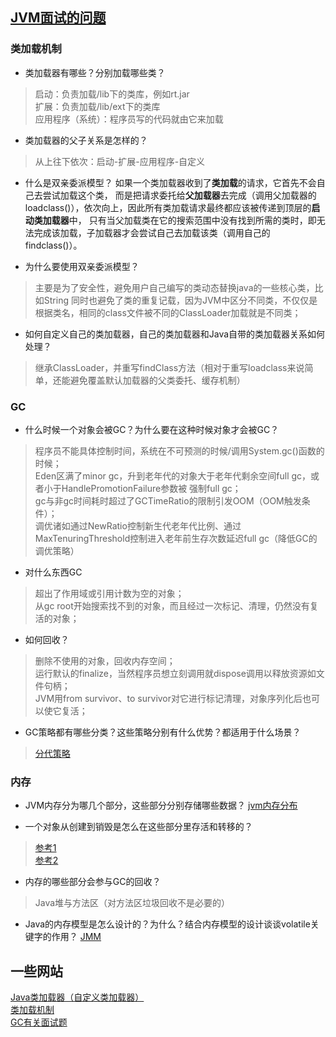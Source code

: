 ## [JVM面试的问题](https://www.zhihu.com/question/27339390)
### 类加载机制
- 类加载器有哪些？分别加载哪些类？
> 启动：负责加载/lib下的类库，例如rt.jar  
> 扩展：负责加载/lib/ext下的类库  
> 应用程序（系统）：程序员写的代码就由它来加载

- 类加载器的父子关系是怎样的？
> 从上往下依次：启动-扩展-应用程序-自定义

- 什么是双亲委派模型？
如果一个类加载器收到了**类加载**的请求，它首先不会自己去尝试加载这个类，
而是把请求委托给**父加载器**去完成（调用父加载器的loadclass()），依次向上，因此所有类加载请求最终都应该被传递到顶层的**启动类加载器**中，
只有当父加载类在它的搜索范围中没有找到所需的类时，即无法完成该加载，子加载器才会尝试自己去加载该类（调用自己的findclass()）。

- 为什么要使用双亲委派模型？
> 主要是为了安全性，避免用户自己编写的类动态替换java的一些核心类，比如String
> 同时也避免了类的重复记载，因为JVM中区分不同类，不仅仅是根据类名，相同的class文件被不同的ClassLoader加载就是不同类；
- 如何自定义自己的类加载器，自己的类加载器和Java自带的类加载器关系如何处理？
> 继承ClassLoader，并重写findClass方法（相对于重写loadclass来说简单，还能避免覆盖默认加载器的父类委托、缓存机制）

### GC
- 什么时候一个对象会被GC？为什么要在这种时候对象才会被GC？
> 程序员不能具体控制时间，系统在不可预测的时候/调用System.gc()函数的时候；  
> Eden区满了minor gc，升到老年代的对象大于老年代剩余空间full gc，或者小于HandlePromotionFailure参数被
强制full gc；  
> gc与非gc时间耗时超过了GCTimeRatio的限制引发OOM（OOM触发条件）；  
> 调优诸如通过NewRatio控制新生代老年代比例、通过MaxTenuringThreshold控制进入老年前生存次数延迟full gc（降低GC的调优策略）

- 对什么东西GC
> 超出了作用域或引用计数为空的对象；  
> 从gc root开始搜索找不到的对象，而且经过一次标记、清理，仍然没有复活的对象；

- 如何回收？
> 删除不使用的对象，回收内存空间；  
> 运行默认的finalize，当然程序员想立刻调用就dispose调用以释放资源如文件句柄；  
> JVM用from survivor、to survivor对它进行标记清理，对象序列化后也可以使它复活；

- GC策略都有哪些分类？这些策略分别有什么优势？都适用于什么场景？
> [分代策略](http://shiyanjun.cn/archives/397.html)  

### 内存
- JVM内存分为哪几个部分，这些部分分别存储哪些数据？
[jvm内存分布](https://blog.csdn.net/qq_24499615/article/details/80012470)

- 一个对象从创建到销毁是怎么在这些部分里存活和转移的？
> [参考1](https://www.imooc.com/article/6319)  
> [参考2](https://blog.csdn.net/zhengzhb/article/details/7517213)

- 内存的哪些部分会参与GC的回收？
> Java堆与方法区（对方法区垃圾回收不是必要的）

- Java的内存模型是怎么设计的？为什么？结合内存模型的设计谈谈volatile关键字的作用？
[JMM](https://www.hollischuang.com/archives/2550)

## 一些网站
[Java类加载器（自定义类加载器）](https://blog.csdn.net/luochoudan/article/details/50789043)  
[类加载机制](http://www.importnew.com/23742.html)  
[GC有关面试题](https://blog.csdn.net/cy609329119/article/details/51771953)  
